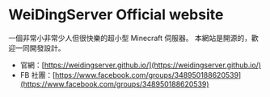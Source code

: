 # WeiDingServer Official website
一個非常小非常少人但很快樂的超小型 Minecraft 伺服器。
本網站是開源的，歡迎一同開發設計。

* 官網：[https://weidingserver.github.io/](https://weidingserver.github.io/)
* FB 社團：[https://www.facebook.com/groups/348950188620539](https://www.facebook.com/groups/348950188620539)
